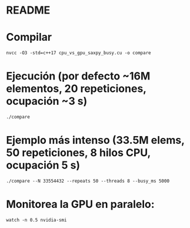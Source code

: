 # README

# Compilar
```
nvcc -O3 -std=c++17 cpu_vs_gpu_saxpy_busy.cu -o compare
```

# Ejecución (por defecto ~16M elementos, 20 repeticiones, ocupación ~3 s)
```
./compare
```

# Ejemplo más intenso (33.5M elems, 50 repeticiones, 8 hilos CPU, ocupación 5 s)
```
./compare --N 33554432 --repeats 50 --threads 8 --busy_ms 5000
```

# Monitorea la GPU en paralelo:
```
watch -n 0.5 nvidia-smi
```
